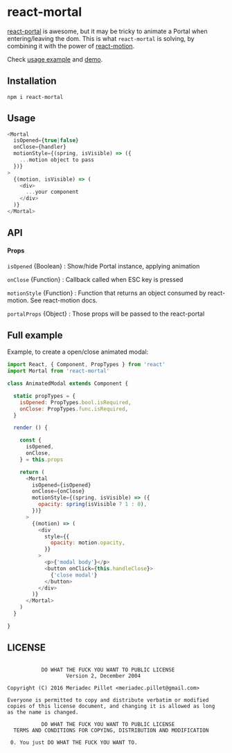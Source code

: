 # react-mortal

[react-portal](https://github.com/tajo/react-portal) is awesome, but it may
be tricky to animate a Portal when entering/leaving the dom. This is what
`react-mortal` is solving, by combining it with the power of [react-motion](https://github.com/chenglou/react-motion).

Check [usage example](https://github.com/meriadec/react-mortal/tree/master/examples) and [demo](https://meriadec.github.io/react-mortal/).

## Installation

```
npm i react-mortal
```

## Usage

```javascript
<Mortal
  isOpened={true|false}
  onClose={handler}
  motionStyle={(spring, isVisible) => ({
    ...motion object to pass
  })}
>
  {(motion, isVisible) => (
    <div>
      ...your component
    </div>
  )}
</Mortal>
```

## API

#### Props

`isOpened` {Boolean} : Show/hide Portal instance, applying animation

`onClose` {Function} : Callback called when ESC key is pressed

`motionStyle` {Function} : Function that returns an object consumed by react-motion. See react-motion docs.

`portalProps` {Object} : Those props will be passed to the react-portal

## Full example

Example, to create a open/close animated modal:

```javascript
import React, { Component, PropTypes } from 'react'
import Mortal from 'react-mortal'

class AnimatedModal extends Component {

  static propTypes = {
    isOpened: PropTypes.bool.isRequired,
    onClose: PropTypes.func.isRequired,
  }

  render () {

    const {
      isOpened,
      onClose,
    } = this.props

    return (
      <Mortal
        isOpened={isOpened}
        onClose={onClose}
        motionStyle={(spring, isVisible) => ({
          opacity: spring(isVisible ? 1 : 0),
        })}
      >
        {(motion) => (
          <div
            style={{
              opacity: motion.opacity,
            }}
          >
            <p>{'modal body'}</p>
            <button onClick={this.handleClose}>
              {'close modal'}
            </button>
          </div>
        )}
      </Mortal>
    )
  }

}
```

## LICENSE

```

           DO WHAT THE FUCK YOU WANT TO PUBLIC LICENSE
                   Version 2, December 2004

Copyright (C) 2016 Meriadec Pillet <meriadec.pillet@gmail.com>

Everyone is permitted to copy and distribute verbatim or modified
copies of this license document, and changing it is allowed as long
as the name is changed.

           DO WHAT THE FUCK YOU WANT TO PUBLIC LICENSE
  TERMS AND CONDITIONS FOR COPYING, DISTRIBUTION AND MODIFICATION

 0. You just DO WHAT THE FUCK YOU WANT TO.
```
